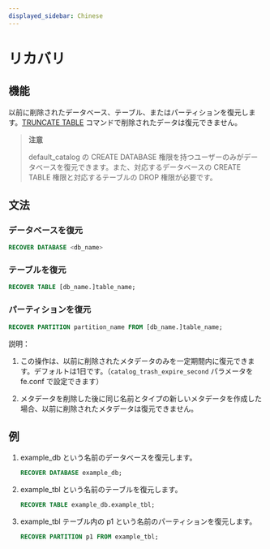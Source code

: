 ```yaml
---
displayed_sidebar: Chinese
---
```


# リカバリ

## 機能

以前に削除されたデータベース、テーブル、またはパーティションを復元します。[TRUNCATE TABLE](./TRUNCATE_TABLE.md) コマンドで削除されたデータは復元できません。

> **注意**
>
> default_catalog の CREATE DATABASE 権限を持つユーザーのみがデータベースを復元できます。また、対応するデータベースの CREATE TABLE 権限と対応するテーブルの DROP 権限が必要です。

## 文法

### データベースを復元

```sql
RECOVER DATABASE <db_name>
```

### テーブルを復元

```sql
RECOVER TABLE [db_name.]table_name;
```

### パーティションを復元

```sql
RECOVER PARTITION partition_name FROM [db_name.]table_name;
```

説明：

1. この操作は、以前に削除されたメタデータのみを一定期間内に復元できます。デフォルトは1日です。（`catalog_trash_expire_second` パラメータを fe.conf で設定できます）

2. メタデータを削除した後に同じ名前とタイプの新しいメタデータを作成した場合、以前に削除されたメタデータは復元できません。

## 例

1. example_db という名前のデータベースを復元します。

    ```sql
    RECOVER DATABASE example_db;
    ```

2. example_tbl という名前のテーブルを復元します。

    ```sql
    RECOVER TABLE example_db.example_tbl;
    ```

3. example_tbl テーブル内の p1 という名前のパーティションを復元します。

    ```sql
    RECOVER PARTITION p1 FROM example_tbl;
    ```
